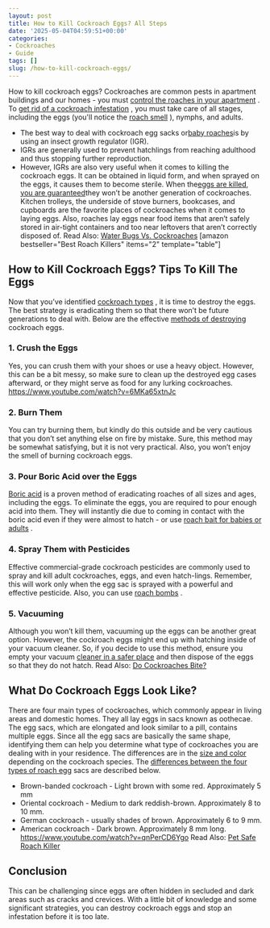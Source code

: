 ```yaml
---
layout: post
title: How to Kill Cockroach Eggs? All Steps
date: '2025-05-04T04:59:51+00:00'
categories:
- Cockroaches
- Guide
tags: []
slug: /how-to-kill-cockroach-eggs/
---
```


How to kill cockroach eggs? Cockroaches are common pests in apartment buildings and our homes - you must
[control the roaches in your apartment](https://pestpolicy.com/best-roach-killer-for-apartments/)
.
To
[get rid of a cockroach infestation](https://pestpolicy.com/how-to-get-rid-of-cockroaches/)
, you must take care of all stages, including the eggs (you'll notice the
[roach smell](https://pestpolicy.com/what-do-roaches-smell-like/)
), nymphs, and adults.
- The best way to deal with cockroach egg sacks or[baby roaches](https://pestpolicy.com/what-do-baby-roaches-look-like//)is by using an insect growth regulator (IGR).
- IGRs are generally used to prevent hatchlings from reaching adulthood and thus stopping further reproduction.
- However, IGRs are also very useful when it comes to killing the cockroach eggs. It can be obtained in liquid form, and when sprayed on the eggs, it causes them to become sterile. When the[eggs are killed, you are guaranteed](https://pestpolicy.com/does-the-dryer-kill-fleas/)they won’t be another generation of cockroaches.
Kitchen trolleys, the underside of stove burners, bookcases, and cupboards are the favorite places of cockroaches when it comes to laying eggs.
Also, roaches lay eggs near food items that aren’t safely stored in air-tight containers and too near leftovers that aren’t correctly disposed of. Read Also:
[Water Bugs Vs. Cockroaches](https://pestpolicy.com/water-bugs-vs-cockroaches/)
[amazon bestseller="Best Roach Killers" items="2" template="table"]
## How to Kill Cockroach Eggs? Tips To Kill The Eggs
Now that you’ve identified
[cockroach types](https://extension.umn.edu/insects-infest-homes/cockroaches)
, it is time to destroy the eggs. The best strategy is eradicating them so that there won’t be future generations to deal with. Below are the effective
[methods of destroying](https://pestpolicy.com/how-to-kill-flea-eggs/)
cockroach eggs.
### 1. Crush the Eggs
Yes, you can crush them with your shoes or use a heavy object. However, this can be a bit messy, so make sure to clean up the destroyed egg cases afterward, or they might serve as food for any lurking cockroaches.
https://www.youtube.com/watch?v=6MKa65xtnJc
### 2. Burn Them
You can try burning them, but kindly do this outside and be very cautious that you don’t set anything else on fire by mistake. Sure, this method may be somewhat satisfying, but it is not very practical. Also, you won’t enjoy the smell of burning cockroach eggs.
### 3. Pour Boric Acid over the Eggs
[Boric acid](https://pestpolicy.com/does-boric-acid-kill-roaches/)
is a proven method of eradicating roaches of all sizes and ages, including the eggs. To eliminate the eggs, you are required to pour enough acid into them.
They will instantly die due to coming in contact with the boric acid even if they were almost to hatch - or use
[roach bait for babies or adults](https://pestpolicy.com/best-roach-bait/)
.
### 4. Spray Them with Pesticides
Effective commercial-grade cockroach pesticides are commonly used to spray and kill adult cockroaches, eggs, and even hatch-lings.
Remember, this will work only when the egg sac is sprayed with a powerful and effective pesticide. Also, you can use
[roach bombs](https://pestpolicy.com/best-fogger-for-roaches/)
.
### 5. Vacuuming
Although you won’t kill them, vacuuming up the eggs can be another great option. However, the cockroach eggs might end up with hatching inside of your vacuum cleaner.
So, if you decide to use this method, ensure you empty your vacuum
[cleaner in a safer place](https://pestpolicy.com/xionlab-safer-drain-opener-review/)
and then dispose of the eggs so that they do not hatch.
Read Also:
[​​Do Cockroaches Bite?](https://pestpolicy.com/do-cockroaches-bite/)
## What Do Cockroach Eggs Look Like?
There are four main types of cockroaches, which commonly appear in living areas and domestic homes. They all lay eggs in sacs known as oothecae.
The egg sacs, which are elongated and look similar to a pill, contains multiple eggs. Since all the egg sacs are basically the same shape, identifying them can help you determine what type of cockroaches you are dealing with in your residence.
The differences are in the
[size and color](https://pestpolicy.com/baby-bed-bugs/)
depending on the cockroach species. The
[differences between the four types of roach egg](https://pestpolicy.com/flea-eggs-vs-dandruff/)
sacs are described below.
- Brown-banded cockroach - Light brown with some red. Approximately 5 mm
- Oriental cockroach - Medium to dark reddish-brown. Approximately 8 to 10 mm.
- German cockroach - usually shades of brown. Approximately 6 to 9 mm.
- American cockroach - Dark brown. Approximately 8 mm long.
https://www.youtube.com/watch?v=qnPerCD6Ygo
Read Also:
[Pet Safe Roach Killer](https://pestpolicy.com/pet-safe-roach-killer/)
## Conclusion
This can be challenging since eggs are often hidden in secluded and dark areas such as cracks and crevices.
With a little bit of knowledge and some significant strategies, you can destroy cockroach eggs and stop an infestation before it is too late.
